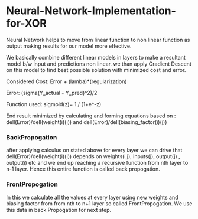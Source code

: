 # Neural-Network-Implementation-for-XOR

Neural Network helps to move from linear function to non linear function as output making results for our model more effective.

We basically combine different linear models in layers to make a resultant model b/w input and predictions non linear.
we than apply Gradient Descent on this model to find best possible solution with minimized cost and error.

Considered Cost: Error + (lamba)*(regularization)                                                                                                                                  

Error: (sigma(Y_actual - Y_pred)^2)/2

Function used: sigmoid(z)= 1 / (1+e^-z)


End result minimized by calculating and forming equations based on : dell(Error)/dell(weight(i)(j))  and  dell(Error)/dell(biasing_factor(i)(j))

### BackPropogation
after applying calculus on stated above for every layer we can drive that  dell(Error)/dell(weight(i)(j)) depends on weights(i,j), inputs(j), output(j) , output(i) etc and we end up reaching a recursive function from nth layer to n-1 layer. Hence this entire function is called back propogation. 

### FrontPropogation
In this we calculate all the values at every layer using new weights and biasing factor from from nth to n+1 layer so called FrontPropogation. We use this data in back Propogation for next step.

